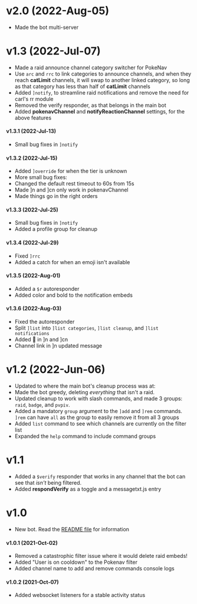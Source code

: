 # v2.0 (2022-Aug-05)
* Made the bot multi-server

# v1.3 (2022-Jul-07)
* Made a raid announce channel category switcher for PokeNav
 * Use `arc` and `rrc` to link categories to announce channels, and when they reach **catLimit** channels, it will swap to another linked category, so long as that category has less than half of **catLimit** channels
* Added `]notify`, to streamline raid notifications and remove the need for carl's rr module
* Removed the verify responder, as that belongs in the main bot
* Added **pokenavChannel** and **notifyReactionChannel** settings, for the above features

#### v1.3.1 (2022-Jul-13)
* Small bug fixes in `]notify`

#### v1.3.2 (2022-Jul-15)
* Added `]override` for when the tier is unknown
* More small bug fixes:
 * Changed the default rest timeout to 60s from 15s
 * Made ]n and ]cn only work in pokenavChannel
 * Made things go in the right orders

#### v1.3.3 (2022-Jul-25)
* Small bug fixes in `]notify`
* Added a profile group for cleanup

#### v1.3.4 (2022-Jul-29)
* Fixed `]rrc`
* Added a catch for when an emoji isn't available

#### v1.3.5 (2022-Aug-01)
* Added a `$r` autoresponder
* Added color and bold to the notification embeds

#### v1.3.6 (2022-Aug-03)
* Fixed the autoresponder
* Split `]list` into `]list categories`, `]list cleanup`, and `]list notifications`
* Added :eyes: in ]n and ]cn
* Channel link in ]n updated message

# v1.2 (2022-Jun-06)
* Updated to where the main bot's cleanup process was at:
 * Made the bot greedy, deleting *everything* that isn't a raid.
 * Updated cleanup to work with slash commands, and made 3 groups: `raid`, `badge`, and `pvpiv`.
 * Added a mandatory `group` argument to the `]add` and `]rem` commands. `]rem` can have `all` as the group to easily remove it from all 3 groups
* Added `list` command to see which channels are currently on the filter list
* Expanded the `help` command to include command groups

# v1.1
* Added a `$verify` responder that works in any channel that the bot can see that *isn't* being filtered.
* Added **respondVerify** as a toggle and a messagetxt.js entry

# v1.0
* New bot. Read the [README file](README.md) for information

#### v1.0.1 (2021-Oct-02)
* Removed a catastrophic filter issue where it would delete raid embeds!
* Added "User is on cooldown" to the Pokenav filter
* Added channel name to add and remove commands console logs

#### v1.0.2 (2021-Oct-07)
* Added websocket listeners for a stable activity status
